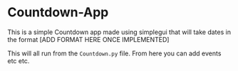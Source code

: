 # Countdown-App
This is a simple Countdown app made using simplegui that will take dates in the format [ADD FORMAT HERE ONCE IMPLEMENTED]

This will all run from the `Countdown.py` file. From here you can add events etc etc.
